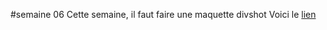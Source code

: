 #semaine 06
Cette semaine, il faut faire une maquette divshot
Voici le [lien](https://htmlpreview.github.io/?https://github.com/mariemcp/semaine-06/master/divshot/index.html)